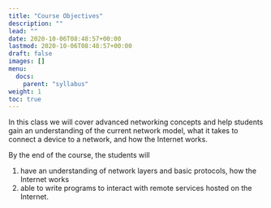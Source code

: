 ```yaml
---
title: "Course Objectives"
description: ""
lead: ""
date: 2020-10-06T08:48:57+00:00
lastmod: 2020-10-06T08:48:57+00:00
draft: false
images: []
menu:
  docs:
    parent: "syllabus"
weight: 1
toc: true
---
```



In this class we will cover advanced networking concepts and help students gain an understanding of the current network model, what it takes to connect a device to a network, and how the Internet works. 

By the end of the course, the students will 
1. have an understanding of network layers and basic protocols, how the Internet works
2. able to write programs to interact with remote services hosted on the Internet. 

